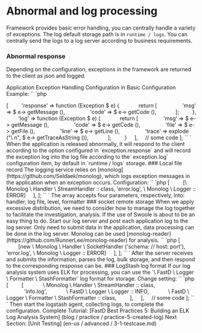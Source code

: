 # Abnormal and log processing

Framework provides basic error handling, you can centrally handle a variety of exceptions. The log default storage path is in `runtime / logs`. You can centrally send the logs to a log server according to business requirements.

### Abnormal response

Depending on the configuration, exceptions in the framework are returned to the client as json and logged.

Application Exception Handling Configuration in Basic Configuration Example:
`` `php
<? php
 
return [
    // some code
    'exception' => [
        'response' => function (Exception $ e) {
            return [
                'msg' => $ e-> getMessage (),
                'code' => $ e-> getCode (),
            ];
        },
        'log' => function (Exception $ e) {
            return [
                'msg' => $ e-> getMessage (),
                'code' => $ e-> getCode (),
                'file' => $ e-> getFile (),
                'line' => $ e-> getLine (),
                'trace' => explode ("\ n", $ e-> getTraceAsString ()),
            ];
        }
    ],
    // some code
];
`` `

When the application is released abnormally, it will respond to the client according to the option configured in `exception.response` and will record the exception log into the log file according to the` exception.log` configuration item, by default in `runtime / logs` storage.

### Local file record

The logging service relies on [monolog] (https://github.com/Seldaek/monolog), which logs exception messages in the application when an exception occurs.

Configuration:

`` `php
<? php
return [
    'log' => [
        [\ Monolog \ Handler \ StreamHandler :: class, 'error.log', \ Monolog \ Logger :: ERROR]
    ],
];
`` `

The array accepts four parameters, respectively, into: handler, log file, level, formatter

### socket remote storage

When we apply excessive distribution, we need to consider how to manage the log together to facilitate the investigation, analysis. If the use of Swoole is about to be an easy thing to do. Start our log server and post each application log to the log server.

Only need to submit data in the application, data processing can be done in the log server. Monolog can be used [monolog-reader] (https://github.com/RunnerLee/monolog-reader) for analysis.

`` `php
<? php
return [
    'log' => [
        [new \ Monolog \ Handler \ SocketHandler ('schema: // host: port'), 'error.log', \ Monolog \ Logger :: ERROR]
    ],
];
`` `

After the server receives and submits the information, parses the log, bulk storage, and then respond to the corresponding response can be.

### LogStash log format

If our log analysis system uses ELK for processing, you can use the `\ FastD \ Logger \ Formatter \ StashFormatter` log format for storage.

Change setting:

`` `php
<? php

return [
    // some code
    'log' => [
        [
            \ Monolog \ Handler \ StreamHandler :: class,
            'info.log',
            \ FastD \ Logger \ Logger :: INFO,
            \ FastD \ Logger \ Formatter \ StashFormatter :: class,
        ],
    ],
    // some code
];
`` `

Then start the logstash agent, collecting logs, to complete the configuration.

Complete Tutorial: [FastD Best Practices 5: Building an ELK Log Analysis System] (blog / practice / practice-5-created-log)

Next Section: [Unit Testing] (en-us / advanced / 3-1-testcase.md)